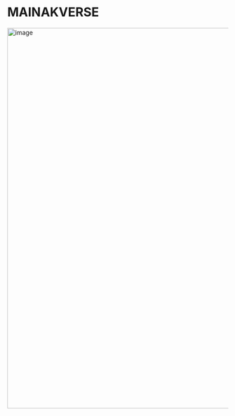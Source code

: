 # MAINAKVERSE
<img width="1919" height="868" alt="image" src="https://github.com/user-attachments/assets/42b6c91f-6448-48b2-b8a2-5b95d83454ee" />
